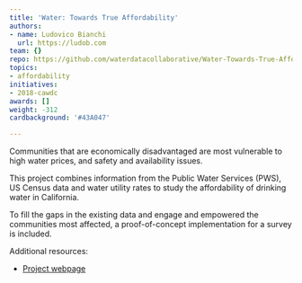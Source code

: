 ```yaml
---
title: 'Water: Towards True Affordability'
authors:
- name: Ludovico Bianchi
  url: https://ludob.com
team: {}
repo: https://github.com/waterdatacollaborative/Water-Towards-True-Affordability
topics:
- affordability
initiatives:
- 2018-cawdc
awards: []
weight: -312
cardbackground: '#43A047'

---
```


Communities that are economically disadvantaged are most vulnerable to high water prices, and safety and availability issues.

This project combines information from the Public Water Services (PWS), US Census data and water utility rates to study the affordability of drinking water in California.

To fill the gaps in the existing data and engage and empowered the communities most affected, a proof-of-concept implementation for a survey is included.

Additional resources:

- [Project webpage](https://cawc-towardstrueaffordability.netlify.com/)

